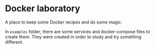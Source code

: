 # Docker laboratory

A place to keep some Docker recipes and do some magic.

In `examples` folder, there are some services and docker-compose files to create them. They were created in order to study and try something different.
